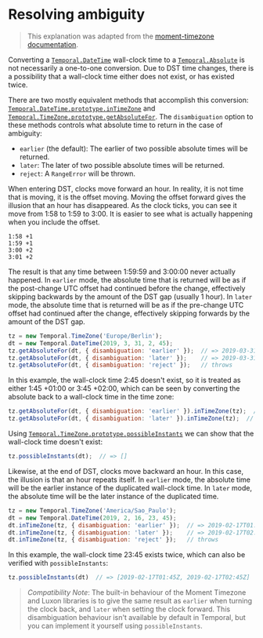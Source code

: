 # Resolving ambiguity

> This explanation was adapted from the [moment-timezone documentation](https://github.com/moment/momentjs.com/blob/master/docs/moment-timezone/01-using-timezones/02-parsing-ambiguous-inputs.md).

Converting a [`Temporal.DateTime`](./datetime.md) wall-clock time to a [`Temporal.Absolute`](./absolute.md) is not necessarily a one-to-one conversion.
Due to DST time changes, there is a possibility that a wall-clock time either does not exist, or has existed twice.

There are two mostly equivalent methods that accomplish this conversion: [`Temporal.DateTime.prototype.inTimeZone`](./datetime.html#inTimeZone) and [`Temporal.TimeZone.prototype.getAbsoluteFor`](./timezone.html#getAbsoluteFor).
The `disambiguation` option to these methods controls what absolute time to return in the case of ambiguity:
- `earlier` (the default): The earlier of two possible absolute times will be returned.
- `later`: The later of two possible absolute times will be returned.
- `reject`: A `RangeError` will be thrown.

When entering DST, clocks move forward an hour.
In reality, it is not time that is moving, it is the offset moving.
Moving the offset forward gives the illusion that an hour has disappeared.
As the clock ticks, you can see it move from 1:58 to 1:59 to 3:00.
It is easier to see what is actually happening when you include the offset.

```
1:58 +1
1:59 +1
3:00 +2
3:01 +2
```

The result is that any time between 1:59:59 and 3:00:00 never actually happened.
In `earlier` mode, the absolute time that is returned will be as if the post-change UTC offset had continued before the change, effectively skipping backwards by the amount of the DST gap (usually 1 hour).
In `later` mode, the absolute time that is returned will be as if the pre-change UTC offset had continued after the change, effectively skipping forwards by the amount of the DST gap.

```javascript
tz = new Temporal.TimeZone('Europe/Berlin');
dt = new Temporal.DateTime(2019, 3, 31, 2, 45);
tz.getAbsoluteFor(dt, { disambiguation: 'earlier' });  // => 2019-03-31T00:45Z
tz.getAbsoluteFor(dt, { disambiguation: 'later' });    // => 2019-03-31T01:45Z
tz.getAbsoluteFor(dt, { disambiguation: 'reject' });   // throws
```

In this example, the wall-clock time 2:45 doesn't exist, so it is treated as either 1:45 +01:00 or 3:45 +02:00, which can be seen by converting the absolute back to a wall-clock time in the time zone:

```javascript
tz.getAbsoluteFor(dt, { disambiguation: 'earlier' }).inTimeZone(tz);  // => 2019-03-31T01:45
tz.getAbsoluteFor(dt, { disambiguation: 'later' }).inTimeZone(tz);  // => 2019-03-31T03:45
```

Using [`Temporal.TimeZone.prototype.possibleInstants`](./timezone.html#possibleInstants) we can show that the wall-clock time doesn't exist:

```javascript
tz.possibleInstants(dt);  // => []
```

Likewise, at the end of DST, clocks move backward an hour.
In this case, the illusion is that an hour repeats itself.
In `earlier` mode, the absolute time will be the earlier instance of the duplicated wall-clock time.
In `later` mode, the absolute time will be the later instance of the duplicated time.

```javascript
tz = new Temporal.TimeZone('America/Sao_Paulo');
dt = new Temporal.DateTime(2019, 2, 16, 23, 45);
dt.inTimeZone(tz, { disambiguation: 'earlier' });  // => 2019-02-17T01:45Z
dt.inTimeZone(tz, { disambiguation: 'later' });    // => 2019-02-17T02:45Z
dt.inTimeZone(tz, { disambiguation: 'reject' });   // throws
```

In this example, the wall-clock time 23:45 exists twice, which can also be verified with `possibleInstants`:

```javascript
tz.possibleInstants(dt)  // => [2019-02-17T01:45Z, 2019-02-17T02:45Z]
```

> *Compatibility Note*: The built-in behaviour of the Moment Timezone and Luxon libraries is to give the same result as `earlier` when turning the clock back, and `later` when setting the clock forward.
This disambiguation behaviour isn't available by default in Temporal, but you can implement it yourself using `possibleInstants`.
